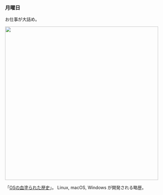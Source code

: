 ### 月曜日

お仕事が大詰め。

<img src="https://i.imgur.com/vTMxasx.jpeg" width="500">

「[OSの血塗られた歴史](https://www.youtube.com/watch?v=I70FZLQVAo0)」。
Linux, macOS, Windows が開発される略歴。